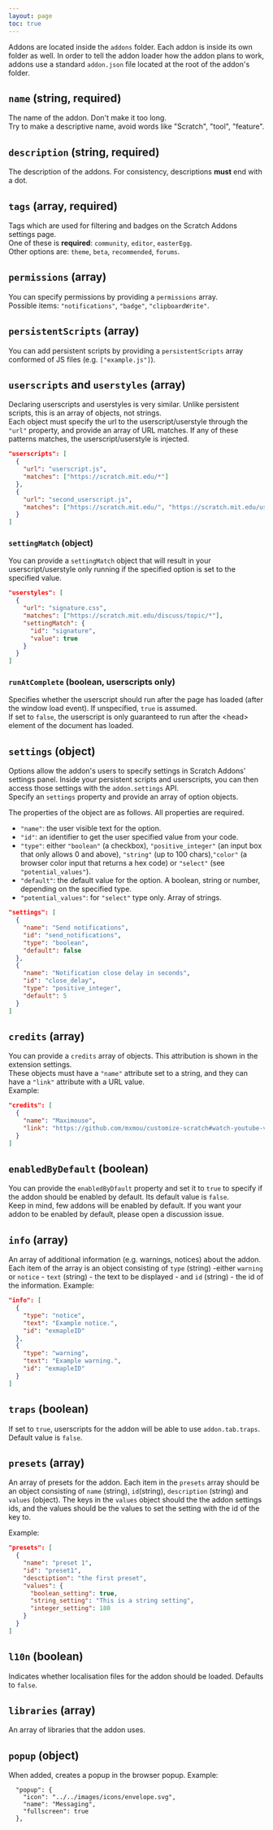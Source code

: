 ```yaml
---
layout: page
toc: true
---
```

Addons are located inside the `addons` folder. Each addon is inside its own folder as well.
In order to tell the addon loader how the addon plans to work, addons use a standard `addon.json` file located at the root of the addon's folder.  
## `name` (string, required)
The name of the addon. Don't make it too long.  
Try to make a descriptive name, avoid words like "Scratch", "tool", "feature".

## `description` (string, required)
The description of the addons.
For consistency, descriptions **must** end with a dot.

## `tags` (array, required)
Tags which are used for filtering and badges on the Scratch Addons settings page.  
One of these is **required**:  `community`, `editor`, `easterEgg`.  
Other options are: `theme`, `beta`, `recommended`, `forums`.  

## `permissions` (array)
You can specify permissions by providing a `permissions` array.  
Possible items: `"notifications"`, `"badge"`, `"clipboardWrite"`.  

## `persistentScripts` (array)
You can add persistent scripts by providing a `persistentScripts` array conformed of JS files (e.g. `["example.js"]`).

## `userscripts` and `userstyles` (array)
Declaring userscripts and userstyles is very similar.
Unlike persistent scripts, this is an array of objects, not strings.  
Each object must specify the url to the userscript/userstyle through the `"url"` property, and provide an array of URL matches. If any of these patterns matches, the userscript/userstyle is injected.
```json
"userscripts": [
  {
    "url": "userscript.js",
    "matches": ["https://scratch.mit.edu/*"]
  },
  {
    "url": "second_userscript.js",
    "matches": ["https://scratch.mit.edu/", "https://scratch.mit.edu/users/*"]
  }
]
```

### `settingMatch` (object)
You can provide a `settingMatch` object that will result in your userscript/userstyle only running if the specified option is set to the specified value.
```json
"userstyles": [
  {
    "url": "signature.css",
    "matches": ["https://scratch.mit.edu/discuss/topic/*"],
    "settingMatch": {
      "id": "signature",
      "value": true
    }
  }
]
```
### `runAtComplete` (boolean, userscripts only)
Specifies whether the userscript should run after the page has loaded (after the window load event). If unspecified, `true` is assumed.  
If set to `false`, the userscript is only guaranteed to run after the \<head> element of the document has loaded.

## `settings` (object)
Options allow the addon's users to specify settings in Scratch Addons' settings panel. Inside your persistent scripts and userscripts, you can then access those settings with the `addon.settings` API.  
Specify an `settings` property and provide an array of option objects.

The properties of the object are as follows. All properties are required.
- `"name"`: the user visible text for the option.   
- `"id"`: an identifier to get the user specified value from your code.  
- `"type"`: either `"boolean"` (a checkbox), `"positive_integer"` (an input box that only allows 0 and above), `"string"` (up to 100 chars),`"color"` (a browser color input that returns a hex code)  or `"select"` (see `"potential_values"`).  
- `"default"`: the default value for the option. A boolean, string or number, depending on the specified type.  
- `"potential_values"`: for `"select"` type only. Array of strings.

```json
"settings": [
  {
    "name": "Send notifications",
    "id": "send_notifications",
    "type": "boolean",
    "default": false
  },
  {
    "name": "Notification close delay in seconds",
    "id": "close_delay",
    "type": "positive_integer",
    "default": 5
  }
]
```

## `credits` (array)

You can provide a `credits` array of objects. This attribution is shown in the extension settings.  
These objects must have a `"name"` attribute set to a string, and they can have a `"link"` attribute with a URL value.  
Example:  
```json
"credits": [
  {
    "name": "Maximouse",
    "link": "https://github.com/mxmou/customize-scratch#watch-youtube-videos-on-scratch-in-full-screen"
  }
]
```

## `enabledByDefault` (boolean)
You can provide the `enabledByDfault` property and set it to `true` to specify if the addon should be enabled by default. Its default value is `false`.  
Keep in mind, few addons will be enabled by default. If you want your addon to be enabled by default, please open a discussion issue.

## `info` (array)
An array of additional information (e.g. warnings, notices) about the addon. Each item of the array is an object consisting of `type` (string) -either `warning` or `notice` - `text` (string) - the text to be displayed - and `id` (string) - the id of the information.
Example:
```json
"info": [
  {
    "type": "notice",
    "text": "Example notice.",
    "id": "exmapleID"
  },
  {
    "type": "warning",
    "text": "Example warning.",
    "id": "exmapleID"
  }
]
```

## `traps` (boolean)
If set to `true`, userscripts for the addon will be able to use `addon.tab.traps`. Default value is `false`.

## `presets` (array)
An array of presets for the addon. Each item in the `presets` array should be an object consisting of `name` (string), `id`(string), `description` (string) and `values` (object). The keys in the `values` object should the the addon settings ids, and the values should be the values to set the setting with the id of the key to.

 
Example:	
```json	
"presets": [	
  {	
    "name": "preset 1",	
    "id": "preset1",	
    "desctiption": "the first preset",	
    "values": {	
      "boolean_setting": true,	
      "string_setting": "This is a string setting",	
      "integer_setting": 180	
    }	
  }	
]	
```
## `l10n` (boolean)
Indicates whether localisation files for the addon should be loaded. Defaults to `false`.

## `libraries` (array)
An array of libraries that the addon uses.

## `popup` (object)
When added, creates a popup in the browser popup.
Example:
```
  "popup": {
    "icon": "../../images/icons/envelope.svg",
    "name": "Messaging",
    "fullscreen": true
  },
```
